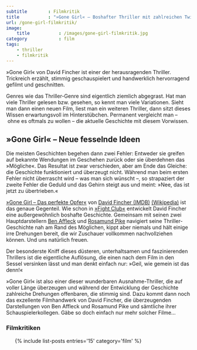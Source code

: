```yaml
---
subtitle        : Filmkritik
title           : "»Gone Girl« – Boshafter Thriller mit zahlreichen Twists"
url: /gone-girl-filmkritik/
image:
    title           : /images/gone-girl-filmkritik.jpg
category            : film
tags:
    - thriller
    - filmkritik
---
```

»Gone Girl« von David Fincher ist einer der herausragenden Thriller. Trickreich erzählt, stimmig geschauspielert und handwerklich hervorragend gefilmt und geschnitten.

Genres wie das Thriller-Genre sind eigentlich ziemlich abgegrast. Hat man viele Thriller gelesen bzw. gesehen, so kennt man viele Variationen. Sieht man dann einen neuen Film, liest man ein weiteren Thriller, dann sitzt dieses Wissen erwartungsvoll im Hinterstübchen. Permanent vergleicht man – ohne es oftmals zu wollen – die aktuelle Geschichte mit diesem Vorwissen.

## »Gone Girl« – Neue fesselnde Ideen

Die meisten Geschichten begehen dann zwei Fehler: Entweder sie greifen auf bekannte Wendungen im Geschehen zurück oder sie überdehnen das »Mögliche«. Das Resultat ist zwar verschieden, aber am Ende das Gleiche: die Geschichte funktioniert und überzeugt nicht. Während man beim ersten Fehler nicht überrascht wird – was man sich wünscht –, so strapaziert der zweite Fehler die Geduld und das Gehirn steigt aus und meint: »Nee, das ist jetzt zu übertrieben.«

[»Gone Girl – Das perfekte Opfer«][4] von [David Fincher (IMDB)][1] [(Wikipedia)][6] ist das genaue Gegenteil. Wie schon in [»Fight Club«][5] entwickelt David Fincher eine außergewöhnlich boshafte Geschichte. Gemeinsam mit seinen zwei Hauptdarstellern [Ben Affleck][2] und [Rosamund Pike][3] navigiert seine Thriller-Geschichte nah am Rand des Möglichen, kippt aber niemals und hält einige irre Drehungen bereit, die wir Zuschauer vollkommen nachvollziehen können. Und uns natürlich freuen.

Der besonderste Kniff dieses düsteren, unterhaltsamen und faszinierenden Thrillers ist die eigentliche Auflösung, die einen nach dem Film in den Sessel versinken lässt und man denkt einfach nur: »Geil, wie gemein ist das denn!«

»Gone Girl« ist also einer dieser wunderbaren Ausnahme-Thriller, die auf voller Länge überzeugen und während der Entwicklung der Geschichte zahlreiche Drehungen offenbaren, die stimmig sind. Dazu kommt dann noch das exzellente Filmhandwerk von David Fincher, die überzeugenden Darstellungen von Ben Affleck und Rosamund Pike und sämtliche ihrer Schauspielerkollegen. Gäbe so doch einfach nur mehr solcher Filme...

### Filmkritiken

<ul>
  {% include list-posts entries='15' category='film' %}
</ul>

 [1]: http://www.imdb.com/name/nm0000399/
 [2]: http://de.wikipedia.org/wiki/Ben_Affleck
 [3]: http://de.wikipedia.org/wiki/Rosamund_Pike
 [4]: http://www.gonegirl-derfilm.de/
 [5]: http://de.wikipedia.org/wiki/Fight_Club_%28Film%29
 [6]: http://de.wikipedia.org/wiki/David_Fincher
